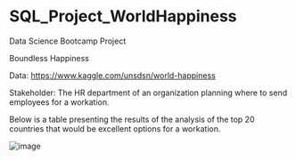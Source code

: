 # SQL_Project_WorldHappiness
Data Science Bootcamp Project

Boundless Happiness

Data: https://www.kaggle.com/unsdsn/world-happiness

Stakeholder: The HR department of an organization planning where to send employees for a workation.


Below is a table presenting the results of the analysis of the top 20 countries that would be excellent options for a workation.


![image](https://github.com/user-attachments/assets/f5c32e6f-d9e6-43b0-92a3-2b69f7713e2b)
